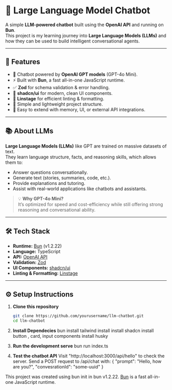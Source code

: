 # 🧠 Large Language Model Chatbot

A simple **LLM-powered chatbot** built using the **OpenAI API** and running on **Bun**.  
This project is my learning journey into **Large Language Models (LLMs)** and how they can be used to build intelligent conversational agents.

---

## 🚀 Features

- 🤖 Chatbot powered by **OpenAI GPT models** (GPT-4o Mini).
- ⚡ Built with **Bun**, a fast all-in-one JavaScript runtime.
- ✅ **Zod** for schema validation & error handling.
- 🎨 **shadcn/ui** for modern, clean UI components.
- 🔄 **Linstage** for efficient linting & formatting.
- 🧩 Simple and lightweight project structure.
- 🔧 Easy to extend with memory, UI, or external API integrations.

---

## 📚 About LLMs

**Large Language Models (LLMs)** like GPT are trained on massive datasets of text.  
They learn language structure, facts, and reasoning skills, which allows them to:

- Answer questions conversationally.
- Generate text (stories, summaries, code, etc.).
- Provide explanations and tutoring.
- Assist with real-world applications like chatbots and assistants.

> 💡 **Why GPT-4o Mini?**  
> It’s optimized for speed and cost-efficiency while still offering strong reasoning and conversational ability.

---

## 🛠️ Tech Stack

- **Runtime:** [Bun](https://bun.com) (v1.2.22)
- **Language:** TypeScript
- **API:** [OpenAI API](https://platform.openai.com/)
- **Validation:** [Zod](https://zod.dev/)
- **UI Components:** [shadcn/ui](https://ui.shadcn.com/)
- **Linting & Formatting:** [Linstage](https://linstage.dev/)

---

## ⚙️ Setup Instructions

1. **Clone this repository**

   ```bash
   git clone https://github.com/yourusername/llm-chatbot.git
   cd llm-chatbot

   ```

1. **Install Dependecies**
   bun install
   tailwind install
   install shadcn
   install button , card, input components
   install husky
1. **Run the development serve**
   bun run index.ts

1. **Test the chatbot API**
   Visit "http://localhost:3000/api/hello" to check the server.
   Send a POST request to /api/chat with:
   {
   "prompt": "Hello, how are you?",
   "convesrationId": "some-uuid"
   }

This project was created using bun init in bun v1.2.22. [Bun](https://bun.com) is a fast all-in-one JavaScript runtime.
